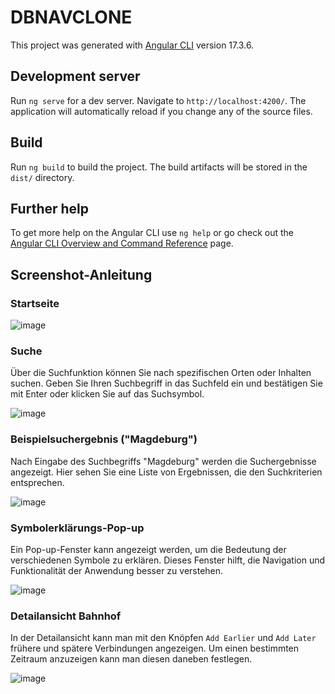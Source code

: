 # DBNAVCLONE

This project was generated with [Angular CLI](https://github.com/angular/angular-cli) version 17.3.6.

## Development server

Run `ng serve` for a dev server. Navigate to `http://localhost:4200/`. The application will automatically reload if you change any of the source files.

## Build

Run `ng build` to build the project. 
The build artifacts will be stored in the `dist/` directory.

## Further help

To get more help on the Angular CLI use `ng help` or go check 
out the [Angular CLI Overview and Command Reference](https://angular.io/cli) page.

## Screenshot-Anleitung

### Startseite

![image](https://github.com/tsuki-kami-studios/db-nav-clone-angular/assets/160274072/0bb0e6fd-79cf-43d0-b5fa-e4934609fe3b)

### Suche

Über die Suchfunktion können Sie nach spezifischen Orten oder Inhalten suchen. Geben Sie Ihren Suchbegriff in das Suchfeld ein und bestätigen Sie mit Enter oder klicken Sie auf das Suchsymbol.

![image](https://github.com/tsuki-kami-studios/db-nav-clone-angular/assets/160274072/d8ae09b2-a76f-4bd1-bf69-fc615514348f)

### Beispielsuchergebnis ("Magdeburg")

Nach Eingabe des Suchbegriffs "Magdeburg" werden die Suchergebnisse angezeigt. Hier sehen Sie eine Liste von Ergebnissen, die den Suchkriterien entsprechen.

![image](https://github.com/tsuki-kami-studios/db-nav-clone-angular/assets/160274072/351afa93-b4d2-4a96-920d-0e3bd141c1b3)

### Symbolerklärungs-Pop-up

Ein Pop-up-Fenster kann angezeigt werden, um die Bedeutung der verschiedenen Symbole zu erklären. Dieses Fenster hilft, die Navigation und Funktionalität der Anwendung besser zu verstehen.

![image](https://github.com/tsuki-kami-studios/db-nav-clone-angular/assets/160274072/ebac9a80-fcb4-42e4-a490-c2551fbd8c3b)

### Detailansicht Bahnhof

In der Detailansicht kann man mit den Knöpfen `Add Earlier` und `Add Later` frühere und spätere Verbindungen angezeigen. Um einen bestimmten Zeitraum anzuzeigen kann man diesen daneben festlegen.

![image](https://github.com/tsuki-kami-studios/db-nav-clone-angular/assets/160274072/bf697125-4a4e-4cae-b469-b8d5394fdb66)


